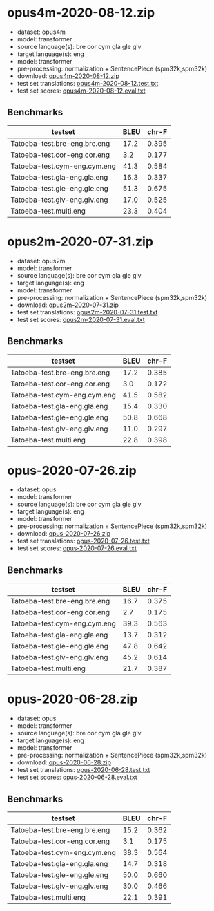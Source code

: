 # opus4m-2020-08-12.zip

* dataset: opus4m
* model: transformer
* source language(s): bre cor cym gla gle glv
* target language(s): eng
* model: transformer
* pre-processing: normalization + SentencePiece (spm32k,spm32k)
* download: [opus4m-2020-08-12.zip](https://object.pouta.csc.fi/Tatoeba-MT-models/cel-eng/opus4m-2020-08-12.zip)
* test set translations: [opus4m-2020-08-12.test.txt](https://object.pouta.csc.fi/Tatoeba-MT-models/cel-eng/opus4m-2020-08-12.test.txt)
* test set scores: [opus4m-2020-08-12.eval.txt](https://object.pouta.csc.fi/Tatoeba-MT-models/cel-eng/opus4m-2020-08-12.eval.txt)

## Benchmarks

| testset               | BLEU  | chr-F |
|-----------------------|-------|-------|
| Tatoeba-test.bre-eng.bre.eng 	| 17.2 	| 0.395 |
| Tatoeba-test.cor-eng.cor.eng 	| 3.2 	| 0.177 |
| Tatoeba-test.cym-eng.cym.eng 	| 41.3 	| 0.584 |
| Tatoeba-test.gla-eng.gla.eng 	| 16.3 	| 0.337 |
| Tatoeba-test.gle-eng.gle.eng 	| 51.3 	| 0.675 |
| Tatoeba-test.glv-eng.glv.eng 	| 17.0 	| 0.525 |
| Tatoeba-test.multi.eng 	| 23.3 	| 0.404 |

# opus2m-2020-07-31.zip

* dataset: opus2m
* model: transformer
* source language(s): bre cor cym gla gle glv
* target language(s): eng
* model: transformer
* pre-processing: normalization + SentencePiece (spm32k,spm32k)
* download: [opus2m-2020-07-31.zip](https://object.pouta.csc.fi/Tatoeba-MT-models/cel-eng/opus2m-2020-07-31.zip)
* test set translations: [opus2m-2020-07-31.test.txt](https://object.pouta.csc.fi/Tatoeba-MT-models/cel-eng/opus2m-2020-07-31.test.txt)
* test set scores: [opus2m-2020-07-31.eval.txt](https://object.pouta.csc.fi/Tatoeba-MT-models/cel-eng/opus2m-2020-07-31.eval.txt)

## Benchmarks

| testset               | BLEU  | chr-F |
|-----------------------|-------|-------|
| Tatoeba-test.bre-eng.bre.eng 	| 17.2 	| 0.385 |
| Tatoeba-test.cor-eng.cor.eng 	| 3.0 	| 0.172 |
| Tatoeba-test.cym-eng.cym.eng 	| 41.5 	| 0.582 |
| Tatoeba-test.gla-eng.gla.eng 	| 15.4 	| 0.330 |
| Tatoeba-test.gle-eng.gle.eng 	| 50.8 	| 0.668 |
| Tatoeba-test.glv-eng.glv.eng 	| 11.0 	| 0.297 |
| Tatoeba-test.multi.eng 	| 22.8 	| 0.398 |

# opus-2020-07-26.zip

* dataset: opus
* model: transformer
* source language(s): bre cor cym gla gle glv
* target language(s): eng
* model: transformer
* pre-processing: normalization + SentencePiece (spm32k,spm32k)
* download: [opus-2020-07-26.zip](https://object.pouta.csc.fi/Tatoeba-MT-models/cel-eng/opus-2020-07-26.zip)
* test set translations: [opus-2020-07-26.test.txt](https://object.pouta.csc.fi/Tatoeba-MT-models/cel-eng/opus-2020-07-26.test.txt)
* test set scores: [opus-2020-07-26.eval.txt](https://object.pouta.csc.fi/Tatoeba-MT-models/cel-eng/opus-2020-07-26.eval.txt)

## Benchmarks

| testset               | BLEU  | chr-F |
|-----------------------|-------|-------|
| Tatoeba-test.bre-eng.bre.eng 	| 16.7 	| 0.375 |
| Tatoeba-test.cor-eng.cor.eng 	| 2.7 	| 0.175 |
| Tatoeba-test.cym-eng.cym.eng 	| 39.3 	| 0.563 |
| Tatoeba-test.gla-eng.gla.eng 	| 13.7 	| 0.312 |
| Tatoeba-test.gle-eng.gle.eng 	| 47.8 	| 0.642 |
| Tatoeba-test.glv-eng.glv.eng 	| 45.2 	| 0.614 |
| Tatoeba-test.multi.eng 	| 21.7 	| 0.387 |

# opus-2020-06-28.zip

* dataset: opus
* model: transformer
* source language(s): bre cor cym gla gle glv
* target language(s): eng
* model: transformer
* pre-processing: normalization + SentencePiece (spm32k,spm32k)
* download: [opus-2020-06-28.zip](https://object.pouta.csc.fi/Tatoeba-MT-models/cel-eng/opus-2020-06-28.zip)
* test set translations: [opus-2020-06-28.test.txt](https://object.pouta.csc.fi/Tatoeba-MT-models/cel-eng/opus-2020-06-28.test.txt)
* test set scores: [opus-2020-06-28.eval.txt](https://object.pouta.csc.fi/Tatoeba-MT-models/cel-eng/opus-2020-06-28.eval.txt)

## Benchmarks

| testset               | BLEU  | chr-F |
|-----------------------|-------|-------|
| Tatoeba-test.bre-eng.bre.eng 	| 15.2 	| 0.362 |
| Tatoeba-test.cor-eng.cor.eng 	| 3.1 	| 0.175 |
| Tatoeba-test.cym-eng.cym.eng 	| 38.3 	| 0.564 |
| Tatoeba-test.gla-eng.gla.eng 	| 14.7 	| 0.318 |
| Tatoeba-test.gle-eng.gle.eng 	| 50.0 	| 0.660 |
| Tatoeba-test.glv-eng.glv.eng 	| 30.0 	| 0.466 |
| Tatoeba-test.multi.eng 	| 22.1 	| 0.391 |

